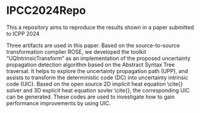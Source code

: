# IPCC2024Repo
This a repository aims to reproduce the results shown in a paper submitted to ICPP 2024

Three artifacts are used in this paper. Based on the source-to-source transformation compiler ROSE, we developed the toolkit “UQIntrinsicTransform” as an implementation of the proposed uncertainty propagation detection algorithm based on the Abstract Syntax Tree traversal. It helps to explore the uncertainty propagation path (UPP), and assists to transform the deterministic code (DC) into uncertainty intrinsic code (UIC). Based on the open source 2D implicit heat equation \cite{} solver and 3D explicit heat equation sovler \cite{}, the corresponding UIC can be generated. These codes are used to investigate how to gain performance improvements by using UIC.
